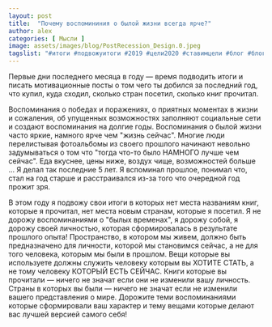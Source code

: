 ```yaml
---
layout: post
title:  "Почему воспомининия о былой жизни всегда ярче?"
author: alex
categories: [ Мысли ]
image: assets/images/blog/PostRecession_Design.0.jpeg
tagslist: "#итоги #подвожуитоги #2019 #цели2020 #ставимцели #блог #блоггер #goals #goals2020 #blog #blogger"
---
```


Первые дни последнего месяца в году — время подводить итоги и писать мотивационные посты о том чего ты добился за последний год, что купил, куда сходил, сколько стран посетил, сколько книг прочитал.

Воспоминания о победах и поражениях, о приятных моментах в жизни и сожаления, об упущенных возможностях заполняют социальные сети и создают воспоминания на долгие годы. Воспоминания о былой жизни часто яркие, намного ярче чем "жизнь сейчас". Многие люди перелистывая фотоальбомы из своего прошлого начинают невольно задумываться о том что "тогда что-то было НАМНОГО лучше чем сейчас". Еда вкуснее, цены ниже, воздух чище, возможностей больше ... Я делал так последние 5 лет. Я вспоминал прошлое, понимал что, стал на год старше и расстраивался из-за того что очередной год прожит зря.

В этом году я подвожу свои итоги в которых нет места названиям книг, которые я прочитал, нет места новым странам, которые я посетил. Я не дорожу воспоминаниями о "былых временах", я дорожу собой, я дорожу своей личностью, которая сформировалась в результате прошлого опыта! Пространство, в котором мы живем, должно быть предназначено для личности, которой мы становимся сейчас, а не для того человека, которым мы были в прошлом. Вещи которые вы используете должны служить человеку которым вы ХОТИТЕ СТАТЬ, а не тому человеку КОТОРЫЙ ЕСТЬ СЕЙЧАС. Книги которые вы прочитали — ничего не значат если они не изменили вашу личность. Страны в которых вы были — ничего не значат если не изменили вашего представления о мире. Дорожите теми воспоминаниями которые сформировали ваш характер и тему вещами которые делают вас лучшей версией самого себя!


